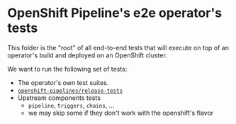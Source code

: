 # OpenShift Pipeline's e2e operator's tests

This folder is the "root" of all end-to-end tests that will execute on
top of an operator's build and deployed on an OpenShift cluster.

We want to run the following set of tests:
- The operator's own test suites.
- [`openshift-pipelines/release-tests`](https://github.com/openshift-pipelines/release-tests/)
- Upstream components tests
  - `pipeline`, `triggers`, `chains`, …
  - we may skip some if they don't work with the openshift's flavor
